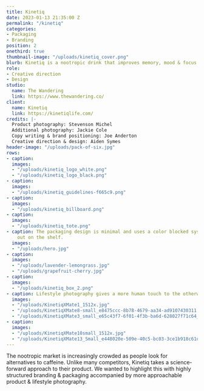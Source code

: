 ```yaml
---
title: Kinetiq
date: 2023-01-13 21:35:00 Z
permalink: "/kinetiq"
categories:
- Packaging
- Branding
position: 2
onethird: true
thumbnail-image: "/uploads/kinetiq_cover.png"
blurb: Kinetiq is a nootropic drink that improves memory, mood & focus.
role:
- Creative direction
- Design
studio:
  name: The Wandering
  link: https://www.thewandering.co/
client:
  name: Kinetiq
  link: https://kinetiqlife.com/
credits: |-
  Product photography: Stevenson Michel
  Additional photography: Jackie Cole
  Copy writing & brand positioning: Joe Anderton
  Creative direction & design: Aiden Symes
header-image: "/uploads/pack-of-six.jpg"
rows:
- caption: 
  images:
  - "/uploads/kinetiq_logo_white.png"
  - "/uploads/kinetiq_logo_black.png"
- caption: 
  images:
  - "/uploads/kinetiq_guidelines-f665c9.png"
- caption: 
  images:
  - "/uploads/kinetiq_billboard.png"
- caption: 
  images:
  - "/uploads/kinetiq_tote.png"
- caption: The packaging design is minimal and uses a color blocked system to stand
    out on the shelf.
  images:
  - "/uploads/hero.jpg"
- caption: 
  images:
  - "/uploads/lavender-lemongrass.jpg"
  - "/uploads/grapefruit-cherry.jpg"
- caption: 
  images:
  - "/uploads/kinetiq_box_2.png"
- caption: Lifestyle photography gives a more human touch to the otherwise stark branding.
  images:
  - "/uploads/KinetiqXMate1_1512x.jpg"
  - "/uploads/KinetiqXMate8-small_e8475ccc-8b78-4679-aa34-ad9107430311.png"
  - "/uploads/KinetiqXMate3_small_e65c43f7-6f01-4f3b-ba6d-628027f71c64_1512x.jpg"
- caption: 
  images:
  - "/uploads/KinetiqXMate10small_1512x.jpg"
  - "/uploads/KinetiqXMate13_Small_e448020e-509e-40c5-bc03-3ce1b918c61d_1512x.jpg"
---
```


The nootropic market is increasingly crowded as people look for alternatives to caffeine. Unlike many competitors, Kinetiq takes a science-forward approach to their product. We wanted to highlight this with highly structured branding & packaging accompanied by more approachable product & lifestyle photography.